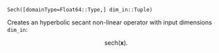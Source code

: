 `Sech([domainType=Float64::Type,] dim_in::Tuple)`

Creates an hyperbolic secant non-linear operator with input dimensions `dim_in`:

$$
\text{sech} ( \mathbf{x} ).
$$
